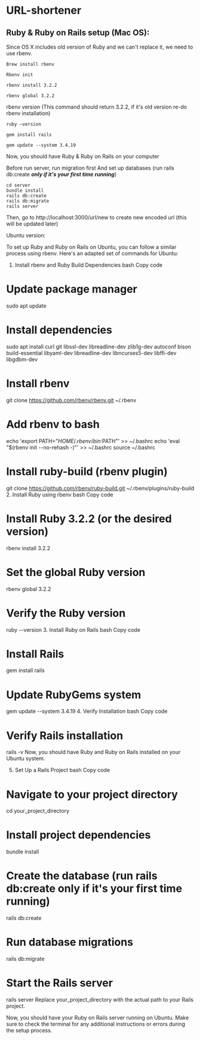 # URL-shortener

## Ruby & Ruby on Rails setup (Mac OS):

Since OS X includes old version of Ruby and we can't replace it, we need to use rbenv.

```
Brew install rbenv
```

```
Rbenv init
```

```
rbenv install 3.2.2
```

```
rbenv global 3.2.2
```

rbenv version (This command should return 3.2.2, if it's old version re-do rbenv installation)

```
ruby —version
```

```
gem install rails
```

```
gem update --system 3.4.19
```

Now, you should have Ruby & Ruby on Rails on your computer

Before run server, run migration first
And set up databases (run rails db:create **_only if it's your first time running_**)

```
cd server
bundle install
rails db:create
rails db:migrate
rails server
```

Then, go to http://localhost:3000/url/new to create new encoded url (this will be updated later)

Ubuntu version:

To set up Ruby and Ruby on Rails on Ubuntu, you can follow a similar process using rbenv. Here's an adapted set of commands for Ubuntu:

1. Install rbenv and Ruby Build Dependencies
   bash
   Copy code

# Update package manager

sudo apt update

# Install dependencies

sudo apt install curl git libssl-dev libreadline-dev zlib1g-dev autoconf bison build-essential libyaml-dev libreadline-dev libncurses5-dev libffi-dev libgdbm-dev

# Install rbenv

git clone https://github.com/rbenv/rbenv.git ~/.rbenv

# Add rbenv to bash

echo 'export PATH="$HOME/.rbenv/bin:$PATH"' >> ~/.bashrc
echo 'eval "$(rbenv init --no-rehash -)"' >> ~/.bashrc
source ~/.bashrc

# Install ruby-build (rbenv plugin)

git clone https://github.com/rbenv/ruby-build.git ~/.rbenv/plugins/ruby-build 2. Install Ruby using rbenv
bash
Copy code

# Install Ruby 3.2.2 (or the desired version)

rbenv install 3.2.2

# Set the global Ruby version

rbenv global 3.2.2

# Verify the Ruby version

ruby --version 3. Install Ruby on Rails
bash
Copy code

# Install Rails

gem install rails

# Update RubyGems system

gem update --system 3.4.19 4. Verify Installation
bash
Copy code

# Verify Rails installation

rails -v
Now, you should have Ruby and Ruby on Rails installed on your Ubuntu system.

5. Set Up a Rails Project
   bash
   Copy code

# Navigate to your project directory

cd your_project_directory

# Install project dependencies

bundle install

# Create the database (run rails db:create only if it's your first time running)

rails db:create

# Run database migrations

rails db:migrate

# Start the Rails server

rails server
Replace your_project_directory with the actual path to your Rails project.

Now, you should have your Ruby on Rails server running on Ubuntu. Make sure to check the terminal for any additional instructions or errors during the setup process.
